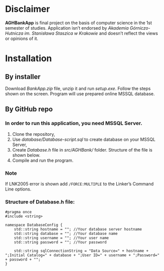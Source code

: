 # Disclaimer
**AGHBankApp** is final project on the basis of computer science in the 1st semester of studies. Application isn’t endorsed by *Akademia Górniczo-Hutnicza im. Stanisława Staszica w Krakowie* and doesn’t reflect the views or opinions of it.

# Installation
## By installer
Download *BankApp.zip* file, unzip it and run *setup.exe*. Follow the steps shown on the screen. Program will use prepared online MSSQL database.

## By GitHub repo
### In order to run this application, you need MSSQL Server.
1. Clone the repository,
2. Use *database/Database-script.sql* to create database on your MSSQL Server,
3. Create *Database.h* file in *src/AGHBank/* folder. Structure of the file is shown below.
4. Compile and run the program. 

### Note
If LNK2005 error is shown add ```/FORCE:MULTIPLE``` to the Linker’s Command Line options.

### Structure of Database.h file:
```
#pragma once
#include <string>

namespace DatabaseConfig {
	std::string hostname = ""; //Your database server hostname
	std::string database = ""; //Your database name
	std::string username = ""; //Your user name
	std::string password = ""; //Your password

	std::string sqlConnectionString = "Data Source=" + hostname + ";Initial Catalog=" + database + ";User ID=" + username + ";Password=" + password + "";
}
```
